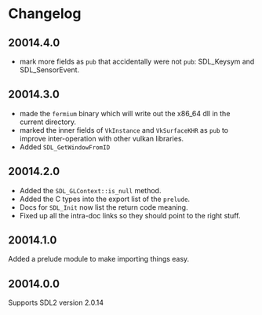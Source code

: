 # Changelog

## 20014.4.0

* mark more fields as `pub` that accidentally were not `pub`: SDL_Keysym and SDL_SensorEvent.

## 20014.3.0

* made the `fermium` binary which will write out the x86_64 dll in the current directory.
* marked the inner fields of `VkInstance` and `VkSurfaceKHR` as `pub` to improve inter-operation with other vulkan libraries.
* Added `SDL_GetWindowFromID`

## 20014.2.0

* Added the `SDL_GLContext::is_null` method.
* Added the C types into the export list of the `prelude`.
* Docs for `SDL_Init` now list the return code meaning.
* Fixed up all the intra-doc links so they should point to the right stuff.

## 20014.1.0

Added a prelude module to make importing things easy.

## 20014.0.0

Supports SDL2 version 2.0.14
